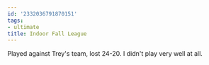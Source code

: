 ```yaml
---
id: '2332036791870151'
tags:
- ultimate
title: Indoor Fall League
---
```


Played against Trey's team, lost 24-20. I didn't play very well at all.
